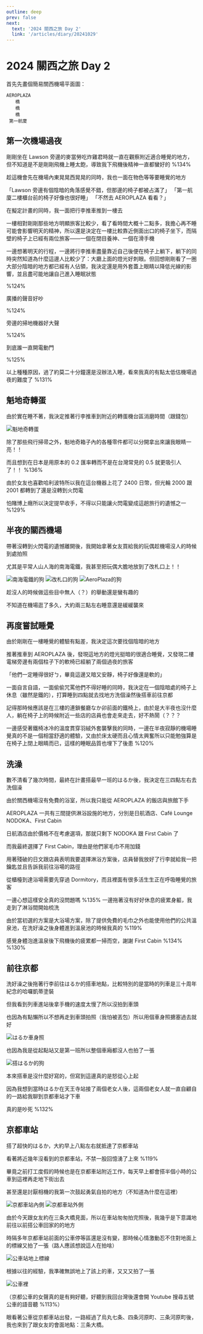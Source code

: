 ```yaml
---
outline: deep
prev: false
next:
  text: '2024 關西之旅 Day 2'
  link: '/articles/diary/20241029'
---
```

# 2024 關西之旅 Day 2

首先先畫個簡易關西機場平面圖：

```
AEROPLAZA
　　橋
　　橋
　　橋
 第一航廈
```

## 第一次機場過夜
剛剛坐在 Lawson 旁邊的麥當勞吃炸雞君時就一直在觀察附近適合睡覺的地方，但不知道是不是剛剛飛機上睡太飽，導致我下飛機後精神一直都蠻好的 %134%

趁這機會先在機場內東晃晃西晃晃的同時，我也一面在物色等等要睡覺的地方

「Lawson 旁邊有個陰暗的角落感覺不錯，但那邊的椅子都被占滿了」
「第一航廈二樓櫃台前的椅子好像也很好睡」
「不然去 AEROPLAZA 看看？」

在擬定計畫的同時，我一面把行李推車推到一樓去

一樓相對剛剛那些地方明顯旅客比較少，看了看時間大概十二點多，我擔心再不睡可能會影響明天的精神，所以還是決定在一樓比較靠近側面出口的椅子坐下，而隔壁的椅子上已經有兩位旅客——一個在閉目養神、一個在滑手機

一邊想著明天的行程，一邊將行李推車盡量靠近自己後便在椅子上躺下，躺下的同時突然知道為什麼這邊人比較少了：大廳上面的燈光好刺眼。但回想剛剛看了一圈大部分陰暗的地方都已經有人佔領，我決定還是用外套蓋上眼睛以降低光線的影響，並且盡可能地讓自己進入睡眠狀態

%124%

廣播的聲音好吵

%124%

旁邊的掃地機器好大聲

%124%

到底誰一直開電動門

%125%

以上種種原因，過了約莫二十分鐘還是沒辦法入睡，看來我真的有點太低估機場過夜的難度了 %131%

## 魁地奇轉蛋

由於實在睡不著，我決定推著行李推車到附近的轉蛋機台區消磨時間（跟錢包）

![魁地奇轉蛋](/diary/20241029/IMG_0620.jpg)

除了那些飛行掃帚之外，魁地奇箱子內的各種零件都可以分開拿出來讓我眼睛一亮！！

而且想到在日本是用原本的 0.2 匯率轉而不是在台灣常見的 0.5 就更吸引人了！！ %136%

由於女友也喜歡哈利波特所以我在這台機器上花了 2400 日幣，但光輪 2000 跟 2001 都轉到了還是沒轉到火閃電

怕賭博上癮所以決定提早收手，不得以只能讓火閃電變成這趟旅行的遺憾之一 %129%

## 半夜的關西機場

帶著沒轉到火閃電的遺憾離開後，我開始拿著女友買給我的玩偶趁機場沒人的時候到處拍照

尤其是平常人山人海的南海電鐵，我甚至把玩偶大膽地放到了改札口上！！

![南海電鐵的狗](/diary/20241029/IMG_0621.jpg)
![改札口的狗](/diary/20241029/IMG_0622.jpg)
![AeroPlaza的狗](/diary/20241029/IMG_0623.jpg)

趁沒人的時候做這些目中無人（？）的舉動還是蠻有趣的

不知道在機場逛了多久，大約兩三點左右睡意還是緩緩襲來

## 再度嘗試睡覺

由於剛剛在一樓睡覺的體驗有點差，我決定這次要找個陰暗的地方

推著推車到 AEROPLAZA 後，發現這地方的燈光挺暗的很適合睡覺，又發現二樓電梯旁邊有兩個柱子下的軟椅已經躺了兩個過夜的旅客

「他們一定睡得很好ㄅ，畢竟這邊又暗又安靜，椅子好像還是軟的」

一面自言自語，一面偷偷咒罵他們不得好睡的同時，我決定在一個陰暗處的椅子上休息（雖然是鐵的），打算睡到四點就去找地方洗個澡然後搭車前往京都

記得那時候應該是在三樓的連鎖餐廳なか卯前面的鐵椅上，由於是大半夜也沒什麼人，躺在椅子上的時候附近一些店的店員也會走來走去，好不熱鬧（？？？

一邊感受著鐵椅冰冷的溫度貫穿羽絨外套襲擊我的同時，一邊在半夜寂靜的機場睡覺真的不是一個相當舒適的體驗，又由於床太硬而且心情太興奮所以只能勉強算是在椅子上閉上眼睛而已，這樣的睡眠品質也埋下了後患 %120%

## 洗澡

數不清看了幾次時間，最終在計畫搭最早一班的はるか後，我決定在三四點左右去洗個澡

由於關西機場沒有免費的浴室，所以我只能從 AEROPLAZA 的飯店與旅館下手

AEROPLAZA 一共有三間提供淋浴設施的地方，分別是日航酒店、Café Lounge NODOKA、First Cabin

日航酒店由於價格不在考慮選項，那就只剩下 NODOKA 跟 First Cabin 了

而我最終選擇了 First Cabin，理由是他們家毛巾不用加錢

用著殘破的日文跟店員表明我要選擇淋浴方案後，店員替我放好了行李就給我一把鑰匙並且告訴我前往浴場的路徑

從櫃檯到達浴場需要先穿過 Dormitory，而且裡面有很多活生生正在呼吸睡覺的旅客

一邊心想這樣安全真的沒問題嗎 %135% 一邊拖著沒有好好休息的疲累身軀，我走到了淋浴間開始梳洗

由於當初選的方案是大浴場方案，除了提供免費的毛巾之外也能使用他們的公共溫泉池，在洗好澡之後身體進到溫泉池的時候我真的 %119%

感覺身體泡進溫泉後下飛機後的疲累都一掃而空，謝謝 First Cabin %134% %130%

## 前往京都

洗好澡之後拖著行李前往はるか的搭車地點，比較特別的是當時的列車是三十周年紀念的哈囉凱蒂塗裝

但我看到列車進站後拿手機的速度太慢了所以沒拍到車頭

也因為有點懶所以不想再走到車頭拍照（我怕被丟包）所以用個車身照搪塞過去就好

![はるか車身照](/diary/20241029/IMG_0632.jpg)

也因為我是從起點站又是第一班所以整個車廂都沒人也拍了一張

![搭はるか的狗](/diary/20241029/IMG_0633.jpg)

本來搭車是沒什麼好寫的，但寫到這邊真的是怒從心上起

因為我想到當時はるか在天王寺站接了兩個老女人後，這兩個老女人就一直自顧自的一路給我聊到京都車站才下車

真的是吵死 %132%

## 京都車站

搭了超快的はるか，大約早上八點左右就抵達了京都車站

看著將近幾年沒看到的京都車站，不禁一股回憶湧了上來 %119%

畢竟之前打工度假的時候也是在京都車站附近工作，每天早上都會搭半個小時的公車到這裡再走地下街出去

甚至還是討厭相機的我第一次鼓起勇氣自拍的地方（不知道為什麼在這裡）

![京都車站內側](/diary/20241029/IMG_0640.jpg)
![京都車站外側](/diary/20241029/IMG_0642.jpg)

由於今天跟女友約在三条大橋見面，所以在車站匆匆拍完照後，我幾乎是下意識地前往以前搭公車回家的的地方

時隔多年京都車站前面的公車停等區還是沒有變，那時候心情激動忍不住對地面上的標線又拍了一張（路人應該想說這人在拍啥）

![公車站地上標線](/diary/20241029/IMG_0645.jpg)

根據以往的經驗，我準確無誤地上了該上的車，又又又拍了一張

![公車裡](/diary/20241029/IMG_0646.jpg)

（京都公車的女聲真的是有夠好聽，好聽到我回台灣後還會開 Youtube 搜尋五號公車的語音聽 %113%）

眼看著公車從京都車站出發，一路經過了烏丸七条、四条河原町、三条河原町後，我也來到了跟女友的會面地點：三条大橋。
